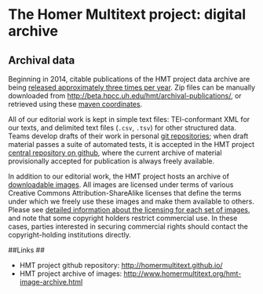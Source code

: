 # The Homer Multitext project: digital archive #


## Archival data ##

Beginning in 2014, citable publications of  the HMT project data archive are being [released approximately three times per year](http://homermultitext.blogspot.com/2014/02/publishing-hmt-archive.html).  Zip files can be manually downloaded from <http://beta.hpcc.uh.edu/hmt/archival-publications/>, or retrieved using these [maven coordinates](maven.html).


All of our editorial work is kept in simple text files:  TEI-conformant XML for our texts, and delimited text files (`.csv`, `.tsv`) for other structured data.  Teams develop drafts of their work in personal [git repositories][3];  when draft material passes a suite of automated tests, it is accepted in the HMT project [central repository on github][1], where the current archive of material provisionally accepted for publication is always freely available.  

In addition to our editorial work, the HMT project hosts an archive of [downloadable images][2].  All images are licensed under terms of various Creative Commons Attribution-ShareAlike licenses that define the terms under which we freely use these images and make them available to others.  Please see [detailed information about the licensing for each set of images][2], and note that some copyright holders restrict commercial use.  In these cases, parties interested in securing commercial rights should contact the copyright-holding institutions directly.



##Links ##

- HMT project github repository: <http://homermultitext.github.io/>
- HMT project archive of images: <http://www.homermultitext.org/hmt-image-archive.html>



[1]: http://homermultitext.github.io/

[2]: hmt-image-archive.html


[3]: http://git-scm.com/
